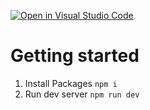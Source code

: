 [![Open in Visual Studio Code](https://classroom.github.com/assets/open-in-vscode-c66648af7eb3fe8bc4f294546bfd86ef473780cde1dea487d3c4ff354943c9ae.svg)](https://classroom.github.com/online_ide?assignment_repo_id=9955351&assignment_repo_type=AssignmentRepo)
# Getting started

1. Install Packages `npm i`
2. Run dev server `npm run dev`
